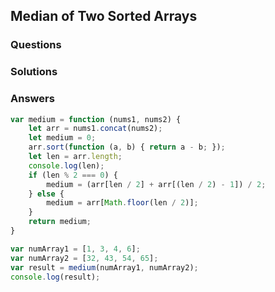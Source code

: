 ## Median of Two Sorted Arrays

### Questions

### Solutions

### Answers
``` javascript
var medium = function (nums1, nums2) {
	let arr = nums1.concat(nums2);
	let medium = 0;
	arr.sort(function (a, b) { return a - b; });
	let len = arr.length;
	console.log(len);
	if (len % 2 === 0) {
		medium = (arr[len / 2] + arr[(len / 2) - 1]) / 2;
	} else {
		medium = arr[Math.floor(len / 2)];
	}
	return medium;
}

var numArray1 = [1, 3, 4, 6];
var numArray2 = [32, 43, 54, 65];
var result = medium(numArray1, numArray2);
console.log(result);
```
